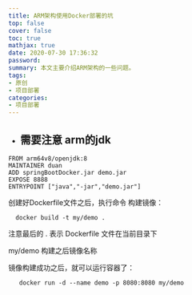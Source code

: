 ```yaml
---
title: ARM架构使用Docker部署的坑
top: false
cover: false
toc: true
mathjax: true
date: 2020-07-30 17:36:32
password:
summary: 本文主要介绍ARM架构的一些问题。
tags:
- 原创
- 项目部署
categories:
- 项目部署
---
```


* ## 需要注意 arm的jdk

```
FROM arm64v8/openjdk:8
MAINTAINER duan
ADD springBootDocker.jar demo.jar
EXPOSE 8888   
ENTRYPOINT ["java","-jar","demo.jar"]

```

创建好Dockerfile文件之后，执行命令 构建镜像：

      docker build -t my/demo .

  注意最后的 .  表示 Dockerfile 文件在当前目录下

   my/demo  构建之后镜像名称


   镜像构建成功之后，就可以运行容器了：

       docker run -d --name demo -p 8080:8080 my/demo
